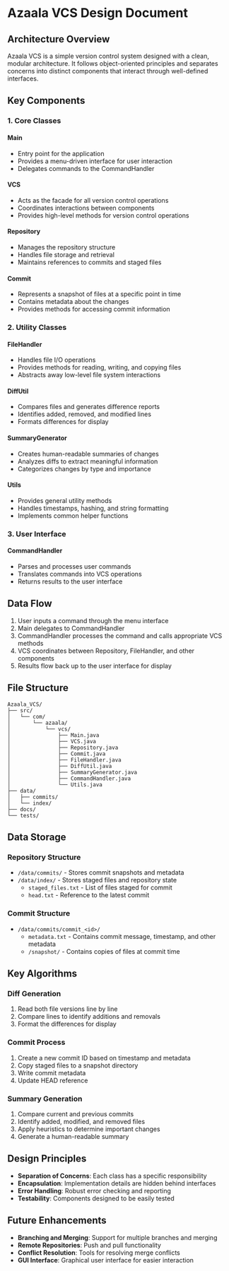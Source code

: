 # Azaala VCS Design Document

## Architecture Overview

Azaala VCS is a simple version control system designed with a clean, modular architecture. It follows object-oriented principles and separates concerns into distinct components that interact through well-defined interfaces.

## Key Components

### 1. Core Classes

#### Main
- Entry point for the application
- Provides a menu-driven interface for user interaction
- Delegates commands to the CommandHandler

#### VCS
- Acts as the facade for all version control operations
- Coordinates interactions between components
- Provides high-level methods for version control operations

#### Repository
- Manages the repository structure
- Handles file storage and retrieval
- Maintains references to commits and staged files

#### Commit
- Represents a snapshot of files at a specific point in time
- Contains metadata about the changes
- Provides methods for accessing commit information

### 2. Utility Classes

#### FileHandler
- Handles file I/O operations
- Provides methods for reading, writing, and copying files
- Abstracts away low-level file system interactions

#### DiffUtil
- Compares files and generates difference reports
- Identifies added, removed, and modified lines
- Formats differences for display

#### SummaryGenerator
- Creates human-readable summaries of changes
- Analyzes diffs to extract meaningful information
- Categorizes changes by type and importance

#### Utils
- Provides general utility methods
- Handles timestamps, hashing, and string formatting
- Implements common helper functions

### 3. User Interface

#### CommandHandler
- Parses and processes user commands
- Translates commands into VCS operations
- Returns results to the user interface

## Data Flow

1. User inputs a command through the menu interface
2. Main delegates to CommandHandler
3. CommandHandler processes the command and calls appropriate VCS methods
4. VCS coordinates between Repository, FileHandler, and other components
5. Results flow back up to the user interface for display

## File Structure

```
Azaala_VCS/
├── src/
│   └── com/
│       └── azaala/
│           └── vcs/
│               ├── Main.java
│               ├── VCS.java
│               ├── Repository.java
│               ├── Commit.java
│               ├── FileHandler.java
│               ├── DiffUtil.java
│               ├── SummaryGenerator.java
│               ├── CommandHandler.java
│               └── Utils.java
├── data/
│   ├── commits/
│   └── index/
├── docs/
└── tests/
```

## Data Storage

### Repository Structure
- `/data/commits/` - Stores commit snapshots and metadata
- `/data/index/` - Stores staged files and repository state
  - `staged_files.txt` - List of files staged for commit
  - `head.txt` - Reference to the latest commit

### Commit Structure
- `/data/commits/commit_<id>/`
  - `metadata.txt` - Contains commit message, timestamp, and other metadata
  - `/snapshot/` - Contains copies of files at commit time

## Key Algorithms

### Diff Generation
1. Read both file versions line by line
2. Compare lines to identify additions and removals
3. Format the differences for display

### Commit Process
1. Create a new commit ID based on timestamp and metadata
2. Copy staged files to a snapshot directory
3. Write commit metadata
4. Update HEAD reference

### Summary Generation
1. Compare current and previous commits
2. Identify added, modified, and removed files
3. Apply heuristics to determine important changes
4. Generate a human-readable summary

## Design Principles

- **Separation of Concerns**: Each class has a specific responsibility
- **Encapsulation**: Implementation details are hidden behind interfaces
- **Error Handling**: Robust error checking and reporting
- **Testability**: Components designed to be easily tested

## Future Enhancements

- **Branching and Merging**: Support for multiple branches and merging
- **Remote Repositories**: Push and pull functionality
- **Conflict Resolution**: Tools for resolving merge conflicts
- **GUI Interface**: Graphical user interface for easier interaction

